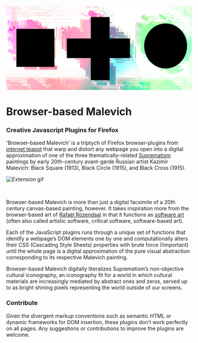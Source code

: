 ![Cover](https://raw.githubusercontent.com/waodendaal/Browser-based-Malevich/master/imgs/Malevich%20cover%20final.jpg)
# Browser-based Malevich
### Creative Javascript Plugins for Firefox

'Browser-based Malevich' is a triptych of Firefox browser-plugins from [internet teapot](https://www.internetteapot.com) that warp and distort 
any webpage you open into a digital approximation of one of the three thematically-related [Suprematism](https://en.wikipedia.org/wiki/Suprematism) paintings 
by early 20th-century avant-garde Russian artist Kazimir Malevich: Black Square (1913), Black Circle (1915), and Black Cross (1915).

![Extension gif](https://raw.githubusercontent.com/waodendaal/Browser-based-Malevich/master/imgs/4.browser-based-malevich-800px.gif)

<img href="imgs/4.browser-based-malevich-800px.gif">

Browser-based Malevich is more than just a digital facsimile of a 20th century canvas-based painting, however. It takes inspiration more from the browser-based art of [Rafaël Rozendaal](https://www.newrafael.com/) in that it functions as [software art](https://monoskop.org/Software_art) (often also called artistic software, critical software, software-based art).

Each of the JavaScript plugins runs through a unique set of functions that identify a webpage’s DOM elements one by one and computationally alters their CSS (Cascading Style Sheets) properties with brute force (!important) until the whole page is a digital approximation of the pure visual abstraction corresponding to its respective Malevich painting.  

Browser-based Malevich digitally literalizes Suprematism’s non-objective cultural iconography, an iconography fit for a world in which cultural materials are increasingly mediated by abstract ones and zeros, served up to as bright shining pixels representing the world outside of our screens.

### Contribute
Given the divergent markup conventions such as semantic HTML or dynamic frameworks for DOM insertion, these plugins don’t work perfectly on all pages. 
Any suggestions or contributions to improve the plugins are welcome. 
